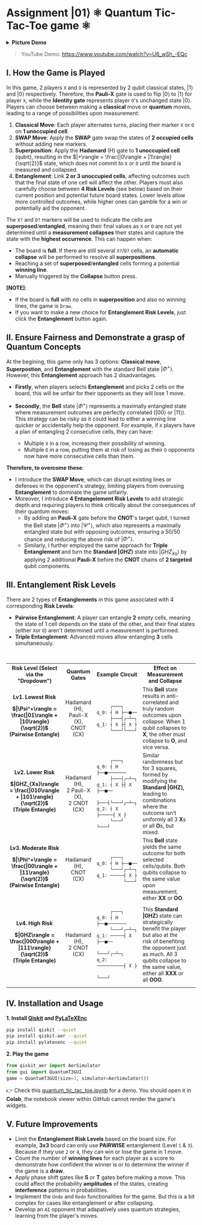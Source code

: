 # Assignment $|01\rangle$ ⚛ Quantum Tic-Tac-Toe game ⚛ 

<details>
  <summary><b>Picture Demo</b></summary>

![](./quantum_tic_tac_toe.jpg)
</details>

> YouTube Demo: https://www.youtube.com/watch?v=U6_wSh_-EQc

## I. How the Game is Played

In this game, 2 players `X` and `O` is represented by 2 qubit classical states, $|1\rangle$ and $|0\rangle$ respectively. Therefore, the **Pauli-X** gate is used to flip $|0\rangle$ to $|1\rangle$ for player `X`, while the **Identity gate** represents player `O`'s unchanged state $|0\rangle$. Players can choose between making a **classical** move or **quantum** moves, leading to a range of possibilities upon measurement:

1. **Classical Move**: Each player alternates turns, placing their marker `X` or `O` on **1 unoccupied cell**.
2. **SWAP Move**: Apply the **SWAP** gate swap the states of **2 occupied cells** without adding new markers.
3. **Superposition**: Apply the **Hadamard** (H) gate to **1 unoccupied cell** (qubit), resulting in the $|+\rangle = \frac{|0\rangle + |1\rangle}{\sqrt{2}}$ state, which does not commit to `X` or `O` until the board is measured and collapsed.
4. **Entanglement**: Link **2 or 3 unoccupied cells**, affecting outcomes such that the final state of one cell will affect the other. Players must also carefully choose between **4 Risk Levels** (see below) based on their current position and potential future board states. Lower levels allow more controlled outcomes, while higher ones can gamble for a win or potentially aid the opponent.

The `X?` and `O?` markers will be used to indicate the cells are **superposed**/**entangled**, meaning their final values as `X` or `O` are not yet determined until a **measurement collapses** their states and capture the state with the **highest occurrence**. This can happen when:
- The board is **full**. If there are still several `X?`/`O?` cells, an **automatic collapse** will be performed to resolve all **superpositions**.
- Reaching a set of **superposed**/**entangled** cells forming a potential **winning line**.
- Manually triggered by the **Collapse** button press.

**[NOTE]**:
- If the board is **full** with no cells in **superposition** and also no winning lines, the game is `Draw`.
- If you want to make a new choice for **Entanglement Risk Levels**, just click the **Entanglement** button again.

## II. Ensure Fairness and Demonstrate a grasp of Quantum Concepts

At the begining, this game only has 3 options: **Classical move**, **Superpostion**, and **Entanglement** with the standard Bell state $|\Phi^+\rangle$. However, this **Entanglement** approach has 2 disadvantages.

- **Firstly**, when players selects **Entanglement** and picks 2 cells on the board, this will be unfair for their opponents as they will lose 1 move.

- **Secondly**, the **Bell** state $|\Phi^+\rangle$ represents a maximally entangled state where measurement outcomes are perfectly correlated ($|00\rangle$ or $|11\rangle$). This strategy can be risky as it could lead to either a winning line quicker or accidentally help the opponent. For example, if `X` players have a plan of entangling 2 consecutive cells, they can have:
    - Multiple `X` in a row, increasing their possibility of winning.
    - Multiple `O` in a row, putting them at risk of losing as their `O` opponents now have more consecutive cells than them.

**Therefore, to overcome these**:
- I introduce the **SWAP Move**, which can disrupt existing lines or defenses in the opponent's strategy, limiting players from overusing **Entanglement** to dominate the game unfairly.
- Moreover, I introduce **4 Entangelement Risk Levels** to add strategic depth and requiring players to think critically about the consequences of their quantum moves:
    - By adding an **Pauli-X** gate before the **CNOT**'s target qubit, I turned the Bell state $|\Phi^+\rangle$ into $|\Psi^+\rangle$, which also represents a maximally entangled state but with opposing outcomes, ensuring a 50/50 chance and reducing the above risk of $|\Phi^+\rangle$.
    - Similarly, I further employed the same approach for **Triple Entanglement** and turn the **Standard $|GHZ\rangle$** state into $|GHZ_{Xs}\rangle$ by applying 2 additional **Pauli-X** before the **CNOT** chains of **2 targeted** qubit components.

## III. Entanglement Risk Levels

There are 2 types of **Entanglements** in this game associated with 4 corresponding **Risk Levels**:

- **Pairwise Entanglement**: A player can entangle **2** empty cells, meaning the state of 1 cell depends on the state of the other, and their final states (either `X`or `O`) aren't determined until a measurement is performed.
- **Triple Entanglement**: Advanced moves allow entangling **3** cells simultaneously.

<br>

<table>
<tr>
<th>Risk Level (Select via the "Dropdown")</th>
<th>Quantum Gates</th>
<th>Example Circuit</th>
<th>Effect on Measurement and Collapse</th>
</tr>
<tr>
<td align="center">
    <b>Lv1. Lowest Risk<b><br> 
    
$|\Psi^+\rangle = \frac{|01\rangle + |10\rangle}{\sqrt{2}}$ 
    <br>(Pairwise Entangle)
</td>
<td align="center">Hadamard (H),<br>Pauli-X (X),<br>CNOT (CX)</td>
<td>

```
     ┌───┐
q_0: ┤ H ├──■──
     ├───┤┌─┴─┐
q_1: ┤ X ├┤ X ├
     └───┘└───┘
```
</td>
<td>This <b>Bell</b> state results in anti-correlated and truly random outcomes upon collapse. When 1 qubit collapses to <b>X</b>, the other must collapse to <b>O</b>, and vice versa.</td>
</tr>
<tr>
<td align="center">
    <b>Lv2. Lower Risk<b><br>

$|GHZ_{Xs}\rangle = \frac{|010\rangle + |101\rangle}{\sqrt{2}}$
    <br>(Triple Entangle)
</td>
<td align="center">Hadamard (H),<br>2 Pauli-X (X),<br>2 CNOT (CX)</td>
<td>

```
     ┌───┐
q_0: ┤ H ├──■───────
     ├───┤┌─┴─┐
q_1: ┤ X ├┤ X ├──■──
     ├───┤└───┘┌─┴─┐
q_2: ┤ X ├─────┤ X ├
     └───┘     └───┘
```
</td>
<td>Similar randomness but for 3 squares, formed by modifying the <b>Standard |GHZ⟩,</b> leading to combinations where the outcome isn't uniformly all 3 <b>X</b>s or all <b>O</b>s, but mixed.<br></td>
</tr>
<tr>
<td align="center">
    <b>Lv3. Moderate Risk<b><br>

$|\Phi^+\rangle = \frac{|00\rangle + |11\rangle}{\sqrt{2}}$
    <br>(Pairwise Entangle)
</td>
<td align="center">Hadamard (H),<br>CNOT (CX)</td>
<td>

```
     ┌───┐
q_0: ┤ H ├──■──
     └───┘┌─┴─┐
q_1: ─────┤ X ├
          └───┘
```
</td>
<td>This <b>Bell</b> state yields the same outcome for both selected cells/qubits. Both qubits collapse to the same value upon measurement, either <b>XX</b> or <b>OO</b>.<td>
</tr>
<tr>
<td align="center">
    <b>Lv4. High Risk<b><br>

$|GHZ\rangle = \frac{|000\rangle + |111\rangle}{\sqrt{2}}$
    <br>(Triple Entangle)
</td>
<td align="center">Hadamard (H),<br>2 CNOT (CX)</td>
<td>

```
     ┌───┐
q_0: ┤ H ├──■───────
     └───┘┌─┴─┐
q_1: ─────┤ X ├──■──
          └───┘┌─┴─┐
q_2: ──────────┤ X ├
               └───┘
```
</td>
<td>This <b>Standard |GHZ⟩</b> state can strategically benefit the player but also at the risk of benefiting the opponent just as much. All 3 qubits collapse to the same value, either all <b>XXX</b> or all <b>OOO</b>.</td>
</tr>
</table>

## IV. Installation and Usage

**1. Install [Qiskit](https://github.com/Qiskit/qiskit) and [PyLaTeXEnc](https://github.com/phfaist/pylatexenc)**
```bash
pip install qiskit --quiet
pip install qiskit-aer --quiet
pip install pylatexenc --quiet
```

**2. Play the game**
```python
from qiskit_aer import AerSimulator
from gui import QuantumT3GUI
game = QuantumT3GUI(size=3, simulator=AerSimulator())
```
👉 Check this [quantum_tic_tac_toe.ipynb](./quantum_tic_tac_toe.ipynb) for a demo. You should open it in **Colab**, the notebook viewer within GitHub cannot render the game's widgets.

## V. Future Improvements

- Limit the **Entanglement Risk Levels** based on the board size. For example, **3x3** board can only use **PAIRWISE** entanglement (Level `1` & `3`). Because if they use `2` or `4`, they can win or lose the game in 1 move.
- Count the number of **winning lines** for each player as a score to demonstrate how confident the winner is or to determine the winner if the game is a **draw**.
- Apply phase shift gates like **S** or **T** gates before making a move. This could affect the probability **amplitudes** of the states, creating **interference** patterns in probabilities.
- Implement the `Undo` and `Redo` functionalities for the game. But this is a bit complex for cases like entanglement or after collapsing.
- Develop an `AI` opponent that adapatively uses quantum strategies, learning from the player's moves.
